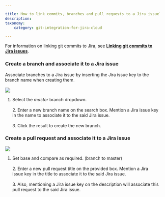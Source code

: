 ```yaml
---

title: How to link commits, branches and pull requests to a Jira issue?
description:
taxonomy:
    category: git-integration-for-jira-cloud

---
```


For information on linking git commits to Jira, see [**Linking git commits to Jira issues**](https://bigbrassband.atlassian.net/wiki/spaces/GITCLOUD/pages/923238543/Linking+Git+Commits+to+Jira+Issue?src=search).

### Create a branch and associate it to a Jira issue
Associate branches to a Jira issue by inserting the Jira issue key to the branch name when creating them.<br><br>![](https://bigbrassband.atlassian.net/wiki/download/thumbnails/1503526923/github-web-create-branch-sample.png?version=1&modificationDate=1618379895400&cacheVersion=1&api=v2&width=566&height=349)
1.  Select the _master_ branch dropdown.<br>    <br>2.  Enter a new branch name on the search box. Mention a Jira issue key in the name to associate it to the said Jira issue.<br>    <br>3.  Click the result to create the new branch.


### Create a pull request and associate it to a Jira issue
![](https://bigbrassband.atlassian.net/wiki/download/attachments/1503526923/github-web-create-pull-request-sample.png?version=1&modificationDate=1618379895428&cacheVersion=1&api=v2)
1.  Set base and compare as required. (branch to master)<br>    <br>2.  Enter a new pull request title on the provided box. Mention a Jira issue key in the title to associate it to the said Jira issue.<br>    <br>3.  Also, mentioning a Jira issue key on the description will associate this pull request to the said Jira issue.